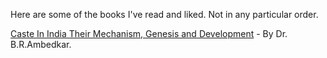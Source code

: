 Here are some of the books I've read and liked. Not in any particular order.

[Caste In India Their Mechanism, Genesis and Development](https://www.amazon.in/dp/8193600894) - By Dr. B.R.Ambedkar. 